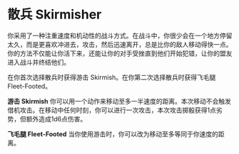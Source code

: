 # 散兵 Skirmisher

你采用了一种注重速度和机动性的战斗方式。在战斗中，你很少会在一个地方停留太久，而是更喜欢冲进去，攻击，然后迅速离开，总是比你的敌人移动得快一点。你的方法不仅能让你活下来，还能让你的对手受挫直到他们开始犯错，让你的盟友进入战斗并终结他们。

在你首次选择散兵时获得游击 Skirmish。在你第二次选择散兵时获得飞毛腿
Fleet-Footed。

**游击 Skirmish**
你可以用一个动作来移动至多一半速度的距离。本次移动不会触发借机攻击。在移动中任何时刻，你可以进行一次攻击，本次攻击掷骰获得1点劣势，但额外造成1d6点伤害。

**飞毛腿 Fleet-Footed**
当你使用游击时，你可以改为移动至多等同于你速度的距离。
